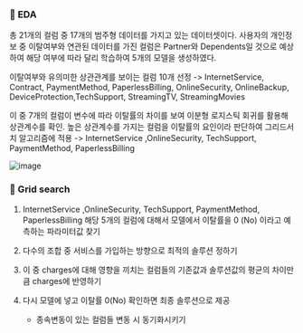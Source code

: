 ### 📌 EDA
총 21개의 컬럼 중 17개의 범주형 데이터를 가지고 있는 데이터셋이다. 
사용자의 개인정보 중 이탈여부와 연관된 데이터를 가진 컬럼은 Partner와 Dependents일 것으로 예상하여 해당 여부에 따라 달리 학습하여 5개의 모델을 생성하였다.

이탈여부와 유의미한 상관관계를 보이는 컬럼 10개 선정
-> InternetService, Contract, PaymentMethod, PaperlessBilling, OnlineSecurity, OnlineBackup, DeviceProtection,TechSupport, StreamingTV, StreamingMovies

이 중 7개의 컬럼이 변수에 따라 이탈률의 차이를 보여 이분형 로지스틱 회귀를 활용해 상관계수를 확인. 높은 상관계수를 가지는 컬럼을 이탈률의 요인이라 판단하여 그리드서치 알고리즘에 적용
-> InternetService ,OnlineSecurity, TechSupport, PaymentMethod, PaperlessBilling

![image](https://github.com/user-attachments/assets/35f096f9-d638-4ed1-9f10-68a9ec1d0845)



 ### 📌 Grid search
 1. InternetService ,OnlineSecurity, TechSupport, PaymentMethod, PaperlessBilling 해당 5개의 컬럼에 대해서 모델에서 이탈률을 0 (No) 이라고 예측하는 파라미터값 찾기
 2. 다수의 조합 중 서비스를 가입하는 방향으로 최적의 솔루션 정하기
 3. 이 중 charges에 대해 영향을 끼치는 컬럼들의 기존값과 솔루션값의 평균의 차이만큼 charges에 반영하기
 4. 다시 모델에 넣고 이탈률 0(No) 확인하면 최종 솔루션으로 제공

    * 종속변동이 있는 컬럼들 변동 시 동기화시키기
